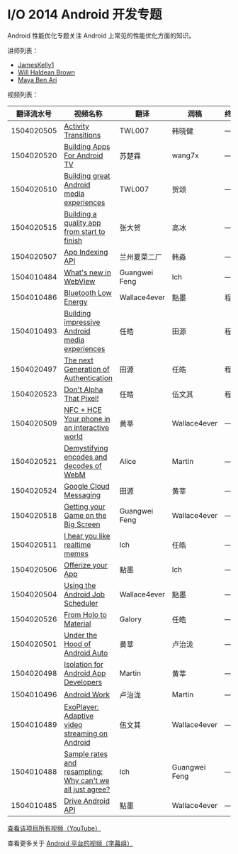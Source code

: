 # I/O 2014 Android 开发专题

Android 性能优化专题关注 Android 上常见的性能优化方面的知识。

讲师列表：

*   [JamesKelly1](https://plus.google.com/+JamesKelly1)
*   [Will Haldean Brown](https://plus.google.com/+WillHaldeanBrown)
*   [Maya Ben Ari](https://plus.google.com/+MayaBenAri)
 
视频列表：

| 翻译流水号 | 视频名称 | 翻译 | 润稿 | 终审 |
| -- | -- | -- | -- | -- |
| 1504020505 | [Activity Transitions](https://pub.gfansub.com/Android/089-Android-Develop-In-Google-IO-2014/1504020505-activity-transitions.html)  | TWL007 | 韩晓健 | —— |
| 1504020520 | [Building Apps For Android TV](https://pub.gfansub.com/Android/089-Android-Develop-In-Google-IO-2014/1504020520-building-apps-for-android-tv.html)  | 苏楚霖 | wang7x | —— |
| 1504020510 | [Building great Android media experiences](https://pub.gfansub.com/Android/089-Android-Develop-In-Google-IO-2014/1504020510-building-great-android-media-experiences.html)  | TWL007 | 贺颂 | —— |
| 1504020515 | [Building a quality app from start to finish](https://pub.gfansub.com/Android/089-Android-Develop-In-Google-IO-2014/1504020515-building-a-quality-app-from-start-to-finish.html)  | 张大贺 | 高冰 | —— |
| 1504020507 | [App Indexing API](https://pub.gfansub.com/Android/089-Android-Develop-In-Google-IO-2014/1504020507-app-indexing-api.html)  | 兰州夏菜二厂 | 韩淼 | —— |
| 1504010484 | [What's new in WebView](https://pub.gfansub.com/Android/089-Android-Develop-In-Google-IO-2014/1504010484-whats-new-in-webview.html)  | Guangwei Feng | lch | —— |
| 1504010486 | [Bluetooth Low Energy](https://pub.gfansub.com/Android/089-Android-Develop-In-Google-IO-2014/1504010486-bluetooth-low-energy.html)  | Wallace4ever | 點墨 | 程路 |
| 1504010493 | [Building impressive Android media experiences](https://pub.gfansub.com/Android/089-Android-Develop-In-Google-IO-2014/1504010493-building-impressive-android-media-experiences.html)  | 任皓 | 田源 | 程路 |
| 1504020497 | [The next Generation of Authentication](https://pub.gfansub.com/Android/089-Android-Develop-In-Google-IO-2014/1504020497-the-next-generation-of-authentication.html)  | 田源 | 任皓 | 程路 |
| 1504020523 | [Don't Alpha That Pixel!](https://pub.gfansub.com/Android/089-Android-Develop-In-Google-IO-2014/1504020523-dont-alpha-that-pixel.html)  | 任皓 | 伍文其 | 程路 |
| 1504020509 | [NFC + HCE Your phone in an interactive world](https://pub.gfansub.com/Android/089-Android-Develop-In-Google-IO-2014/1504020509-nfc-hce-your-phone-in-an-interactive-world.html)  | 黄莘 | Wallace4ever | ——	|
| 1504020521 | [Demystifying encodes and decodes of WebM](https://pub.gfansub.com/Android/089-Android-Develop-In-Google-IO-2014/1504020521-demystifying-encodes-and-decodes-of-webm.html)  | Alice | Martin | —— |
| 1504020524 | [Google Cloud Messaging](https://pub.gfansub.com/Android/089-Android-Develop-In-Google-IO-2014/1504020524-google-cloud-messaging.html)  | 田源 | 黄莘 | —— |
| 1504020518 | [Getting your Game on the Big Screen](https://pub.gfansub.com/Android/089-Android-Develop-In-Google-IO-2014/1504020518-getting-your-game-on-the-big-screen.html)  | Guangwei Feng | Wallace4ever | —— |
| 1504020511 | [I hear you like realtime memes](https://pub.gfansub.com/Android/089-Android-Develop-In-Google-IO-2014/1504020511-i-hear-you-like-realtime-memes.html)  | lch | 任皓 | —— |
| 1504020506 | [Offerize your App](https://pub.gfansub.com/Android/089-Android-Develop-In-Google-IO-2014/1504020506-offerize-your-app.html)  | 點墨 | lch | —— |
| 1504020504 | [Using the Android Job Scheduler](https://pub.gfansub.com/Android/089-Android-Develop-In-Google-IO-2014/1504020504-using-the-android-job-scheduler.html)  | Wallace4ever | 點墨 | —— |
| 1504020526 | [From Holo to Material](https://pub.gfansub.com/Android/089-Android-Develop-In-Google-IO-2014/1504020526-from-holo-to-material.html)  | Galory | 任皓 | —— |
| 1504020501 | [Under the Hood of Android Auto](https://pub.gfansub.com/Android/089-Android-Develop-In-Google-IO-2014/1504020501-under-the-hood-of-android-auto.html)  | 黄莘 | 卢治泷 | —— |
| 1504020498 | [Isolation for Android App Developers](https://pub.gfansub.com/Android/089-Android-Develop-In-Google-IO-2014/1504020498-isolation-for-android-app-developers.html)  | Martin | 黄莘 | —— |
| 1504010496 | [Android Work](https://pub.gfansub.com/Android/089-Android-Develop-In-Google-IO-2014/1504010496-android-work.html)  | 卢治泷 | Martin | —— |
| 1504010489 | [ExoPlayer: Adaptive video streaming on Android](https://pub.gfansub.com/Android/089-Android-Develop-In-Google-IO-2014/1504010489-exoplayer-adaptive-video-streaming-on-android.html)  | 伍文其 | Wallace4ever | —— |
| 1504010488 | [Sample rates and resampling: Why can't we all just agree?](https://pub.gfansub.com/Android/089-Android-Develop-In-Google-IO-2014/1504010488-sample-rates-and-resampling-why-cant-we-all-just-agree.html)  | lch | Guangwei Feng | —— |
| 1504010485 | [Drive Android API](https://pub.gfansub.com/Android/089-Android-Develop-In-Google-IO-2014/1504010485-drive-android-api.html)  | 點墨 | Wallace4ever | —— |

[查看该项目所有视频（YouTube）](https://www.youtube.com/playlist?list=PLOU2XLYxmsIIEPtRoKDnsqQdF3JZxFVWF)

查看更多关于 [Android 平台的视频（字幕组）](https://pub.gfansub.com/Android/index.html)
